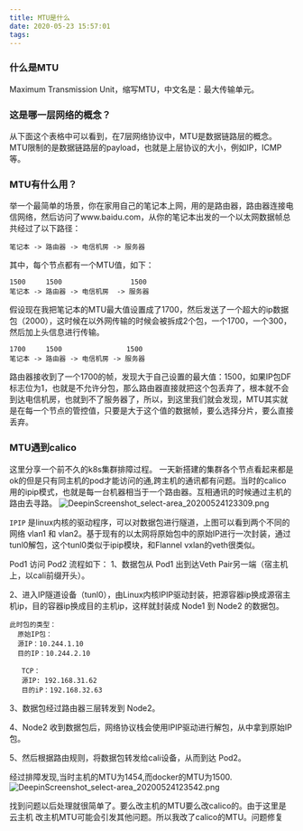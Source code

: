 ```yaml
---
title: MTU是什么
date: 2020-05-23 15:57:01
tags:
---
```


### 什么是MTU
Maximum Transmission Unit，缩写MTU，中文名是：最大传输单元。

### 这是哪一层网络的概念？
从下面这个表格中可以看到，在7层网络协议中，MTU是数据链路层的概念。MTU限制的是数据链路层的payload，也就是上层协议的大小，例如IP，ICMP等。

### MTU有什么用？
举一个最简单的场景，你在家用自己的笔记本上网，用的是路由器，路由器连接电信网络，然后访问了www.baidu.com，从你的笔记本出发的一个以太网数据帧总共经过了以下路径：
```
笔记本 -> 路由器 -> 电信机房 -> 服务器
```
其中，每个节点都有一个MTU值，如下：
```
1500     1500                 1500
笔记本 -> 路由器 -> 电信机房  -> 服务器
```
假设现在我把笔记本的MTU最大值设置成了1700，然后发送了一个超大的ip数据包（2000），这时候在以外网传输的时候会被拆成2个包，一个1700，一个300，然后加上头信息进行传输。
```
1700     1500                1500
笔记本 -> 路由器 -> 电信机房 -> 服务器
```
路由器接收到了一个1700的帧，发现大于自己设置的最大值：1500，如果IP包DF标志位为1，也就是不允许分包，那么路由器直接就把这个包丢弃了，根本就不会到达电信机房，也就到不了服务器了，所以，到这里我们就会发现，MTU其实就是在每一个节点的管控值，只要是大于这个值的数据帧，要么选择分片，要么直接丢弃。



### MTU遇到calico
这里分享一个前不久的k8s集群排障过程。
一天新搭建的集群各个节点看起来都是ok的但是只有同主机的pod才能访问的通,跨主机的通讯都有问题。当时的calico用的ipip模式，也就是每一台机器相当于一个路由器。互相通讯的时候通过主机的路由去寻路。
![DeepinScreenshot_select-area_20200524123309.png](https://i.loli.net/2020/05/24/PMKpLNv7Q6C1y9Z.png)

`IPIP` 是linux内核的驱动程序，可以对数据包进行隧道，上图可以看到两个不同的网络 vlan1 和 vlan2。基于现有的以太网将原始包中的原始IP进行一次封装，通过tunl0解包，这个tunl0类似于ipip模块，和Flannel vxlan的veth很类似。


Pod1 访问 Pod2 流程如下：
1、数据包从 Pod1 出到达Veth Pair另一端（宿主机上，以cali前缀开头）。

2、进入IP隧道设备（tunl0），由Linux内核IPIP驱动封装，把源容器ip换成源宿主机ip，目的容器ip换成目的主机ip，这样就封装成 Node1 到 Node2 的数据包。
```
此时包的类型：
  原始IP包：
  源IP：10.244.1.10
  目的IP：10.244.2.10

   TCP：
   源IP: 192.168.31.62
   目的iP：192.168.32.63
```
3、数据包经过路由器三层转发到 Node2。

4、Node2 收到数据包后，网络协议栈会使用IPIP驱动进行解包，从中拿到原始IP包。

5、然后根据路由规则，将数据包转发给cali设备，从而到达 Pod2。

经过排障发现,当时主机的MTU为1454,而docker的MTU为1500.
![DeepinScreenshot_select-area_20200524123542.png](https://i.loli.net/2020/05/24/PIbBLknaqUKYrJM.png)

找到问题以后处理就很简单了。要么改主机的MTU要么改calico的。由于这里是云主机 改主机MTU可能会引发其他问题。所以我改了calico的MTU。问题修复
